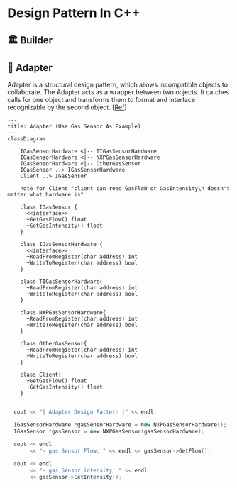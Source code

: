 # Design Pattern In C++

## 🏛️ Builder

## 🔌 Adapter

Adapter is a structural design pattern, which allows incompatible objects to collaborate.
The Adapter acts as a wrapper between two objects. It catches calls for one object and transforms them to format and interface recognizable by the second object. [[Ref](https://refactoring.guru/design-patterns/adapter/cpp/example#example-1)]

```mermaid
---
title: Adapter (Use Gas Sensor As Example)
---
classDiagram

    IGasSensorHardware <|-- TIGasSensorHardware
    IGasSensorHardware <|-- NXPGasSensorHardware
    IGasSensorHardware <|-- OtherGasSensor
    IGasSensor ..> IGasSensorHardware
    Client ..> IGasSensor

    note for Client "client can read GasFloW or GasIntensity\n doesn't matter what hardware is"

    class IGasSensor {
      <<interface>>
      +GetGasFlow() float
      +GetGasIntensity() float
    }

    class IGasSensorHardware {
      <<interface>>
      +ReadFromRegister(char address) int
      +WriteToRegister(char address) bool
    }

    class TIGasSensorHardware{
      +ReadFromRegister(char address) int
      +WriteToRegister(char address) bool
    }

    class NXPGasSensorHardware{
      +ReadFromRegister(char address) int
      +WriteToRegister(char address) bool
    }

    class OtherGasSensor{
      +ReadFromRegister(char address) int
      +WriteToRegister(char address) bool
    }

    class Client{
      +GetGasFlow() float
      +GetGasIntensity() float
    }

```
```cpp

  cout << "| Adapter Design Pattern |" << endl;

  IGasSensorHardware *gasSensorHardware = new NXPGasSensorHardware();
  IGasSensor *gasSensor = new NXPGasSensor(gasSensorHardware);

  cout << endl
       << "- gas Sensor Flow: " << endl << gasSensor->GetFlow();

  cout << endl
       << "- gas Sensor intensity: " << endl
       << gasSensor->GetIntensity();
```
